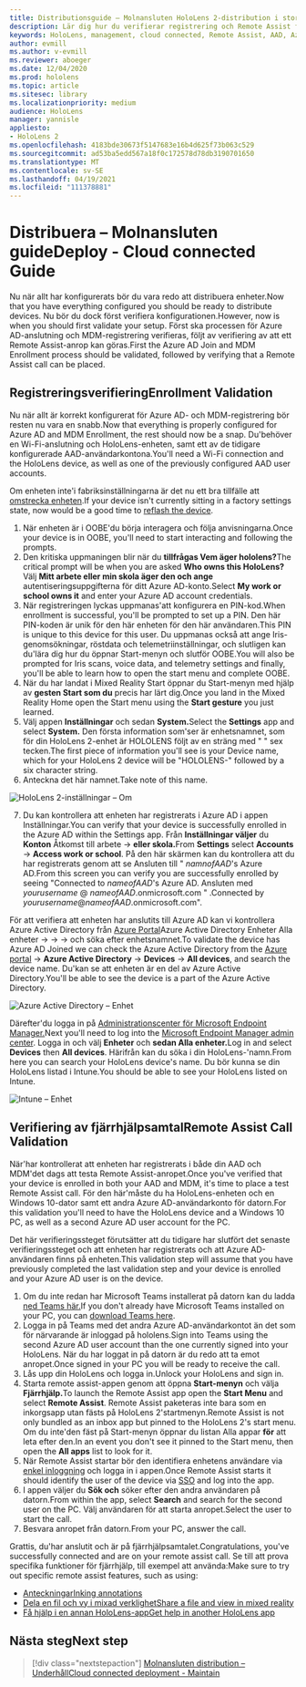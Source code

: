 ```yaml
---
title: Distributionsguide – Molnansluten HoloLens 2-distribution i stor skala med Remote Assist – Distribuera
description: Lär dig hur du verifierar registrering och Remote Assist för HoloLens-enheter via ett molnanslutet nätverk.
keywords: HoloLens, management, cloud connected, Remote Assist, AAD, Azure AD, MDM, Mobile Enhetshantering
author: evmill
ms.author: v-evmill
ms.reviewer: aboeger
ms.date: 12/04/2020
ms.prod: hololens
ms.topic: article
ms.sitesec: library
ms.localizationpriority: medium
audience: HoloLens
manager: yannisle
appliesto:
- HoloLens 2
ms.openlocfilehash: 4183bde30673f5147683e16b4d625f73b063c529
ms.sourcegitcommit: ad53ba5edd567a18f0c172578d78db3190701650
ms.translationtype: MT
ms.contentlocale: sv-SE
ms.lasthandoff: 04/19/2021
ms.locfileid: "111378881"
---
```

# <a name="deploy---cloud-connected-guide"></a><span data-ttu-id="d6baa-104">Distribuera – Molnansluten guide</span><span class="sxs-lookup"><span data-stu-id="d6baa-104">Deploy - Cloud connected Guide</span></span>

<span data-ttu-id="d6baa-105">Nu när allt har konfigurerats bör du vara redo att distribuera enheter.</span><span class="sxs-lookup"><span data-stu-id="d6baa-105">Now that you have everything configured you should be ready to distribute devices.</span></span> <span data-ttu-id="d6baa-106">Nu bör du dock först verifiera konfigurationen.</span><span class="sxs-lookup"><span data-stu-id="d6baa-106">However, now is when you should first validate your setup.</span></span> <span data-ttu-id="d6baa-107">Först ska processen för Azure AD-anslutning och MDM-registrering verifieras, följt av verifiering av att ett Remote Assist-anrop kan göras.</span><span class="sxs-lookup"><span data-stu-id="d6baa-107">First the Azure AD Join and MDM Enrollment process should be validated, followed by verifying that a Remote Assist call can be placed.</span></span>

## <a name="enrollment-validation"></a><span data-ttu-id="d6baa-108">Registreringsverifiering</span><span class="sxs-lookup"><span data-stu-id="d6baa-108">Enrollment Validation</span></span>

<span data-ttu-id="d6baa-109">Nu när allt är korrekt konfigurerat för Azure AD- och MDM-registrering bör resten nu vara en snabb.</span><span class="sxs-lookup"><span data-stu-id="d6baa-109">Now that everything is properly configured for Azure AD and MDM Enrollment, the rest should now be a snap.</span></span> <span data-ttu-id="d6baa-110">Du&#39;behöver en Wi-Fi-anslutning och HoloLens-enheten, samt ett av de tidigare konfigurerade AAD-användarkontona.</span><span class="sxs-lookup"><span data-stu-id="d6baa-110">You&#39;ll need a Wi-Fi connection and the HoloLens device, as well as one of the previously configured AAD user accounts.</span></span>

<span data-ttu-id="d6baa-111">Om enheten inte&#39;i fabriksinställningarna är det nu ett bra tillfälle att [omstrecka enheten](https://docs.microsoft.com/hololens/hololens-recovery#clean-reflash-the-device).</span><span class="sxs-lookup"><span data-stu-id="d6baa-111">If your device isn&#39;t currently sitting in a factory settings state, now would be a good time to [reflash the device](https://docs.microsoft.com/hololens/hololens-recovery#clean-reflash-the-device).</span></span>

1. <span data-ttu-id="d6baa-112">När enheten är i OOBE&#39;du börja interagera och följa anvisningarna.</span><span class="sxs-lookup"><span data-stu-id="d6baa-112">Once your device is in OOBE, you&#39;ll need to start interacting and following the prompts.</span></span> 
1. <span data-ttu-id="d6baa-113">Den kritiska uppmaningen blir när du **tillfrågas Vem äger hololens?**</span><span class="sxs-lookup"><span data-stu-id="d6baa-113">The critical prompt will be when you are asked **Who owns this HoloLens?**</span></span> <span data-ttu-id="d6baa-114">Välj **Mitt arbete eller min skola äger den och ange** autentiseringsuppgifterna för ditt Azure AD-konto.</span><span class="sxs-lookup"><span data-stu-id="d6baa-114">Select **My work or school owns it** and enter your Azure AD account credentials.</span></span>
1. <span data-ttu-id="d6baa-115">När registreringen lyckas uppmanas&#39;att konfigurera en PIN-kod.</span><span class="sxs-lookup"><span data-stu-id="d6baa-115">When enrollment is successful, you&#39;ll be prompted to set up a PIN.</span></span> <span data-ttu-id="d6baa-116">Den här PIN-koden är unik för den här enheten för den här användaren.</span><span class="sxs-lookup"><span data-stu-id="d6baa-116">This PIN is unique to this device for this user.</span></span> <span data-ttu-id="d6baa-117">Du uppmanas också att ange Iris-genomsökningar, röstdata och telemetriinställningar, och slutligen kan du&#39;lära dig hur du öppnar Start-menyn och slutför OOBE.</span><span class="sxs-lookup"><span data-stu-id="d6baa-117">You will also be prompted for Iris scans, voice data, and telemetry settings and finally, you&#39;ll be able to learn how to open the start menu and complete OOBE.</span></span>
1. <span data-ttu-id="d6baa-118">När du har landat i Mixed Reality Start öppnar du Start-menyn med hjälp av **gesten Start som du** precis har lärt dig.</span><span class="sxs-lookup"><span data-stu-id="d6baa-118">Once you land in the Mixed Reality Home open the Start menu using the **Start gesture** you just learned.</span></span>
1. <span data-ttu-id="d6baa-119">Välj appen **Inställningar** och sedan **System.**</span><span class="sxs-lookup"><span data-stu-id="d6baa-119">Select the **Settings** app and select **System.**</span></span> <span data-ttu-id="d6baa-120">Den första information som&#39;ser är enhetsnamnet, som för din HoloLens 2-enhet är HOLOLENS följt av en sträng med &quot; &quot; sex tecken.</span><span class="sxs-lookup"><span data-stu-id="d6baa-120">The first piece of information you&#39;ll see is your Device name, which for your HoloLens 2 device will be &quot;HOLOLENS-&quot; followed by a six character string.</span></span>
1. <span data-ttu-id="d6baa-121">Anteckna det här namnet.</span><span class="sxs-lookup"><span data-stu-id="d6baa-121">Take note of this name.</span></span>

![HoloLens 2-inställningar – Om](./images/hololens2-settings-about.jpg)

7. <span data-ttu-id="d6baa-123">Du kan kontrollera att enheten har registrerats i Azure AD i appen Inställningar.</span><span class="sxs-lookup"><span data-stu-id="d6baa-123">You can verify that your device is successfully enrolled in the Azure AD within the Settings app.</span></span> <span data-ttu-id="d6baa-124">Från **Inställningar väljer** du **Konton** Åtkomst till arbete  ->  **eller skola.**</span><span class="sxs-lookup"><span data-stu-id="d6baa-124">From **Settings** select **Accounts** -> **Access work or school**.</span></span> <span data-ttu-id="d6baa-125">På den här skärmen kan du kontrollera att du har registrerats genom att se Ansluten till &quot; _namnofAAD_&#39;s Azure AD.</span><span class="sxs-lookup"><span data-stu-id="d6baa-125">From this screen you can verify you are successfully enrolled by seeing &quot;Connected to _nameofAAD_&#39;s Azure AD.</span></span> <span data-ttu-id="d6baa-126">Ansluten med _yourusername_ @ _nameofAAD_.onmicrosoft.com &quot; .</span><span class="sxs-lookup"><span data-stu-id="d6baa-126">Connected by _yourusername_@_nameofAAD_.onmicrosoft.com&quot;.</span></span>


<span data-ttu-id="d6baa-127">För att verifiera att enheten har anslutits till Azure AD kan vi kontrollera Azure Active Directory från [Azure Portal](https://portal.azure.com/#home)Azure Active Directory Enheter Alla enheter  ->    ->    ->  och söka efter enhetsnamnet.</span><span class="sxs-lookup"><span data-stu-id="d6baa-127">To validate the device has Azure AD Joined we can check the Azure Active Directory from the [Azure portal](https://portal.azure.com/#home) -> **Azure Active Directory** -> **Devices** -> **All devices**, and search the device name.</span></span> <span data-ttu-id="d6baa-128">Du&#39;kan se att enheten är en del av Azure Active Directory.</span><span class="sxs-lookup"><span data-stu-id="d6baa-128">You&#39;ll be able to see the device is a part of the Azure Active Directory.</span></span>


![Azure Active Directory – Enhet](./images/aad-enrollment.png)

<span data-ttu-id="d6baa-130">Därefter&#39;du logga in på [Administrationscenter för Microsoft Endpoint Manager.](https://endpoint.microsoft.com/#home)</span><span class="sxs-lookup"><span data-stu-id="d6baa-130">Next you&#39;ll need to log into the [Microsoft Endpoint Manager admin center](https://endpoint.microsoft.com/#home).</span></span> <span data-ttu-id="d6baa-131">Logga in och välj **Enheter** och **sedan Alla enheter.**</span><span class="sxs-lookup"><span data-stu-id="d6baa-131">Log in and select **Devices** then **All devices**.</span></span> <span data-ttu-id="d6baa-132">Härifrån kan du söka i din HoloLens-&#39;namn.</span><span class="sxs-lookup"><span data-stu-id="d6baa-132">From here you can search your HoloLens device&#39;s name.</span></span> <span data-ttu-id="d6baa-133">Du bör kunna se din HoloLens listad i Intune.</span><span class="sxs-lookup"><span data-stu-id="d6baa-133">You should be able to see your HoloLens listed on Intune.</span></span>

![Intune – Enhet](./images/endpoint-all-devices-enrolled.png)

## <a name="remote-assist-call-validation"></a><span data-ttu-id="d6baa-135">Verifiering av fjärrhjälpsamtal</span><span class="sxs-lookup"><span data-stu-id="d6baa-135">Remote Assist Call Validation</span></span>

<span data-ttu-id="d6baa-136">När&#39;har kontrollerat att enheten har registrerats i både din AAD och MDM&#39;det dags att testa Remote Assist-anropet.</span><span class="sxs-lookup"><span data-stu-id="d6baa-136">Once you&#39;ve verified that your device is enrolled in both your AAD and MDM, it&#39;s time to place a test Remote Assist call.</span></span> <span data-ttu-id="d6baa-137">För den här&#39;måste du ha HoloLens-enheten och en Windows 10-dator samt ett andra Azure AD-användarkonto för datorn.</span><span class="sxs-lookup"><span data-stu-id="d6baa-137">For this validation you&#39;ll need to have the HoloLens device and a Windows 10 PC, as well as a second Azure AD user account for the PC.</span></span>

<span data-ttu-id="d6baa-138">Det här verifieringssteget förutsätter att du tidigare har slutfört det senaste verifieringssteget och att enheten har registrerats och att Azure AD-användaren finns på enheten.</span><span class="sxs-lookup"><span data-stu-id="d6baa-138">This validation step will assume that you have previously completed the last validation step and your device is enrolled and your Azure AD user is on the device.</span></span>


1. <span data-ttu-id="d6baa-139">Om du inte redan har Microsoft Teams installerat på datorn kan du ladda [ned Teams här.](https://www.microsoft.com/microsoft-365/microsoft-teams/download-app)</span><span class="sxs-lookup"><span data-stu-id="d6baa-139">If you don't already have Microsoft Teams installed on your PC, you can [download Teams here](https://www.microsoft.com/microsoft-365/microsoft-teams/download-app).</span></span>
2. <span data-ttu-id="d6baa-140">Logga in på Teams med det andra Azure AD-användarkontot än det som för närvarande är inloggad på hololens.</span><span class="sxs-lookup"><span data-stu-id="d6baa-140">Sign into Teams using the second  Azure AD user account than the one currently signed into your HoloLens.</span></span> <span data-ttu-id="d6baa-141">När du har loggat in på datorn är du redo att ta emot anropet.</span><span class="sxs-lookup"><span data-stu-id="d6baa-141">Once signed in your PC you will be ready to receive the call.</span></span>
3. <span data-ttu-id="d6baa-142">Lås upp din HoloLens och logga in.</span><span class="sxs-lookup"><span data-stu-id="d6baa-142">Unlock your HoloLens and sign in.</span></span>
4. <span data-ttu-id="d6baa-143">Starta remote assist-appen genom att öppna **Start-menyn** och välja **Fjärrhjälp.**</span><span class="sxs-lookup"><span data-stu-id="d6baa-143">To launch the Remote Assist app open the **Start Menu** and select **Remote Assist**.</span></span> <span data-ttu-id="d6baa-144">Remote Assist paketeras inte bara som en inkorgsapp utan fästs på HoloLens 2&#39;startmenyn.</span><span class="sxs-lookup"><span data-stu-id="d6baa-144">Remote Assist is not only bundled as an inbox app but pinned to the HoloLens 2&#39;s start menu.</span></span> <span data-ttu-id="d6baa-145">Om du inte&#39;den fäst på Start-menyn öppnar du listan Alla appar **för** att leta efter den.</span><span class="sxs-lookup"><span data-stu-id="d6baa-145">In an event you don&#39;t see it pinned to the Start menu, then open the **All apps** list to look for it.</span></span>
5. <span data-ttu-id="d6baa-146">När Remote Assist startar bör den identifiera enhetens användare via [enkel inloggning](https://docs.microsoft.com/azure/active-directory/manage-apps/what-is-single-sign-on) och logga in i appen.</span><span class="sxs-lookup"><span data-stu-id="d6baa-146">Once Remote Assist starts it should identify the user of the device via [SSO](https://docs.microsoft.com/azure/active-directory/manage-apps/what-is-single-sign-on) and log into the app.</span></span>
6. <span data-ttu-id="d6baa-147">I appen väljer du **Sök och** söker efter den andra användaren på datorn.</span><span class="sxs-lookup"><span data-stu-id="d6baa-147">From within the app, select **Search** and search for the second user on the PC.</span></span> <span data-ttu-id="d6baa-148">Välj användaren för att starta anropet.</span><span class="sxs-lookup"><span data-stu-id="d6baa-148">Select the user to start the call.</span></span>
7. <span data-ttu-id="d6baa-149">Besvara anropet från datorn.</span><span class="sxs-lookup"><span data-stu-id="d6baa-149">From your PC, answer the call.</span></span>

<span data-ttu-id="d6baa-150">Grattis, du&#39;har anslutit och är på fjärrhjälpsamtalet.</span><span class="sxs-lookup"><span data-stu-id="d6baa-150">Congratulations, you&#39;ve successfully connected and are on your remote assist call.</span></span> <span data-ttu-id="d6baa-151">Se till att prova specifika funktioner för fjärrhjälp, till exempel att använda:</span><span class="sxs-lookup"><span data-stu-id="d6baa-151">Make sure to try out specific remote assist features, such as using:</span></span>

- [<span data-ttu-id="d6baa-152">Anteckningar</span><span class="sxs-lookup"><span data-stu-id="d6baa-152">Inking annotations</span></span>](https://docs.microsoft.com/dynamics365/mixed-reality/remote-assist/add-annotations-hololens)
- [<span data-ttu-id="d6baa-153">Dela en fil och vy i mixad verklighet</span><span class="sxs-lookup"><span data-stu-id="d6baa-153">Share a file and view in mixed reality</span></span>](https://docs.microsoft.com/dynamics365/mixed-reality/remote-assist/display-save-files)
- [<span data-ttu-id="d6baa-154">Få hjälp i en annan HoloLens-app</span><span class="sxs-lookup"><span data-stu-id="d6baa-154">Get help in another HoloLens app</span></span>](https://docs.microsoft.com/dynamics365/mixed-reality/remote-assist/get-help-hololens-app-hololens)

## <a name="next-step"></a><span data-ttu-id="d6baa-155">Nästa steg</span><span class="sxs-lookup"><span data-stu-id="d6baa-155">Next step</span></span>

> [!div class="nextstepaction"]
> [<span data-ttu-id="d6baa-156">Molnansluten distribution – Underhåll</span><span class="sxs-lookup"><span data-stu-id="d6baa-156">Cloud connected deployment - Maintain</span></span>](hololens2-cloud-connected-maintain.md)